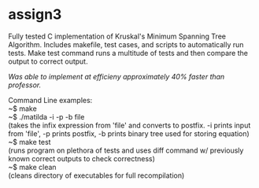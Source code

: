 # assign3

Fully tested C implementation of Kruskal's Minimum Spanning Tree Algorithm. Includes makefile, test cases, and scripts to automatically run tests. Make test command runs a multitude of tests and then compare the output to correct output.

<em><i>Was able to implement at efficieny approximately 40% faster than professor.</i></em>


Command Line examples:</br>
~$ make</br>
~$ ./matilda -i -p -b file</br>
(takes the infix expression from 'file' and converts to postfix. -i prints input from 'file', -p prints postfix, -b prints binary tree used for storing equation)</br>
~$ make test</br>
(runs program on plethora of tests and uses diff command w/ previously known correct outputs to check correctness)</br>
~$ make clean</br>
(cleans directory of executables for full recompilation)

